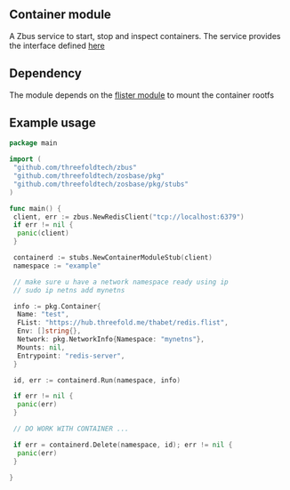 ## Container module

A Zbus service to start, stop and inspect containers. The service
provides the interface defined [here](../../specs/container/readme.md#module-interface)

## Dependency

The module depends on the [flister module](../flist) to mount
the container rootfs

## Example usage

```go
package main

import (
 "github.com/threefoldtech/zbus"
 "github.com/threefoldtech/zosbase/pkg"
 "github.com/threefoldtech/zosbase/pkg/stubs"
)

func main() {
 client, err := zbus.NewRedisClient("tcp://localhost:6379")
 if err != nil {
  panic(client)
 }

 containerd := stubs.NewContainerModuleStub(client)
 namespace := "example"

 // make sure u have a network namespace ready using ip
 // sudo ip netns add mynetns

 info := pkg.Container{
  Name: "test",
  FList: "https://hub.threefold.me/thabet/redis.flist",
  Env: []string{},
  Network: pkg.NetworkInfo{Namespace: "mynetns"},
  Mounts: nil,
  Entrypoint: "redis-server",
 }

 id, err := containerd.Run(namespace, info)

 if err != nil {
  panic(err)
 }

 // DO WORK WITH CONTAINER ...

 if err = containerd.Delete(namespace, id); err != nil {
  panic(err)
 }

}
```
